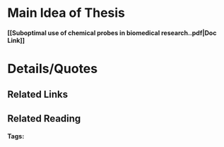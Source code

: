 # Main Idea of Thesis


#### [[Suboptimal use of chemical probes in biomedical research..pdf|Doc Link]]

# Details/Quotes


## Related Links

## Related Reading



#### Tags:
